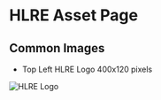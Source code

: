 # HLRE Asset Page

## Common Images

* Top Left HLRE Logo 400x120 pixels

![HLRE Logo](/images/.png)
